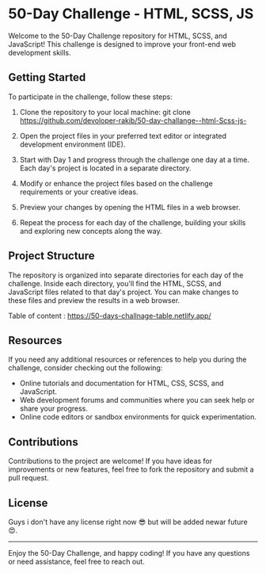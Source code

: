 # 50-Day Challenge - HTML, SCSS, JS

Welcome to the 50-Day Challenge repository for HTML, SCSS, and JavaScript! This challenge is designed to improve your front-end web development skills.

## Getting Started

To participate in the challenge, follow these steps:

1. Clone the repository to your local machine:
git clone https://github.com/devoloper-rakib/50-day-challange--html-Scss-js-


2. Open the project files in your preferred text editor or integrated development environment (IDE).

3. Start with Day 1 and progress through the challenge one day at a time. Each day's project is located in a separate directory.

4. Modify or enhance the project files based on the challenge requirements or your creative ideas.

5. Preview your changes by opening the HTML files in a web browser.

6. Repeat the process for each day of the challenge, building your skills and exploring new concepts along the way.

## Project Structure

The repository is organized into separate directories for each day of the challenge. Inside each directory, you'll find the HTML, SCSS, and JavaScript files related to that day's project. You can make changes to these files and preview the results in a web browser.

Table of content : https://50-days-challnage-table.netlify.app/

## Resources

If you need any additional resources or references to help you during the challenge, consider checking out the following:

- Online tutorials and documentation for HTML, CSS, SCSS, and JavaScript.
- Web development forums and communities where you can seek help or share your progress.
- Online code editors or sandbox environments for quick experimentation.

## Contributions

Contributions to the project are welcome! If you have ideas for improvements or new features, feel free to fork the repository and submit a pull request.

## License

Guys i don't have any license right now 😎 but will be added newar future 😍.

---

Enjoy the 50-Day Challenge, and happy coding! If you have any questions or need assistance, feel free to reach out.

